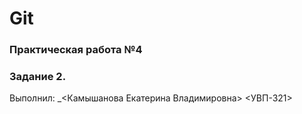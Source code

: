 # Git
### Практическая работа №4
### Задание 2.
Выполнил: _<Камышанова Екатерина Владимировна>
<УВП-321>
